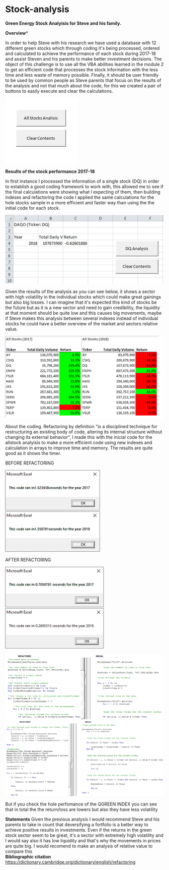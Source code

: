 # Stock-analysis
**Green Energy Stock Analyisis for Steve and his family.**

**Overview***

In order to help Steve with his research we have used a database with 12 different green stocks which through coding it's being processed, ordered and calculated to achieve the performance of each stock during 2017-18 and assist Steven and his parents to make better investment decisions. The object of this challenge is to use all the VBA abilities learned in the module 2 to get an efficient code that processes the stock information with the less time and less waste of memory possible. Finally, it should be user friendly to be used by common people as Steve parents that focus on the results of the analysis and not that much about the code, for this we created a pair of buttons to easily execute and clear the calculations.

![Buttons](https://github.com/franciscomg90/Stock-analysis/blob/main/BUTTONS.PNG)

**Results of the stock performance 2017-18**

In first instance I processed the information of a single stock (DQ) in order to establish a good coding framework to work with, this allowed me to see if the final calculations were showing what I expecting of them, then building indexes and refactoring the code I applied the same calculations for the hole stocks sample in a more efficient and faster way than using the the initial code for each stock.

![DQ Analysis](https://github.com/franciscomg90/Stock-analysis/blob/main/DQAnalysis.PNG)

Given the results of the analysis as you can see below, it shows a sector with high volatility in the individual stocks which could make great gainings but also big losses. I can imagine that it's expected this kind of stocks be the future but as it is a new sector and need to gain credibility, the liquidity at that moment should be quite low and this causes big movements, maybe if Steve makes this analysis between several indexes instead of individual stocks he could have a better overview of the market and sectors relative value.

![Stocks_17_18](https://github.com/franciscomg90/Stock-analysis/blob/main/STOCKS%20PERFORMANCE%2017-18.png)

About the coding. Refactoring by definition "is a disciplined technique for restructuring an existing body of code, altering its internal structure without changing its external behavior", I made this with the inicial code for the allstock analyisis to make a more efficient code using new indexes and calculation in arrays to improve time and memory. The results are quite good as it shows the timer.

BEFORE REFACTORING

![TIMER1](https://github.com/franciscomg90/Stock-analysis/blob/main/2017%20sin%20refactorar.png)  ![TIMER2](https://github.com/franciscomg90/Stock-analysis/blob/main/2018%20sin%20refactorar.png)

AFTER REFACTORING

![TIMER1.1](https://github.com/franciscomg90/Stock-analysis/blob/main/2017%20time.png) ![TIMER2.2](https://github.com/franciscomg90/Stock-analysis/blob/main/2018%20time.png)

![REFACTORED1](https://github.com/franciscomg90/Stock-analysis/blob/main/REFACTORED%201.1.PNG)
![REFACTORED2](https://github.com/franciscomg90/Stock-analysis/blob/main/REFACTORED%202.2.PNG)

But if you check the hole perfomance of the QGREEN INDEX you can see that in total the the return/loss are lowers but also they have less volatility
 
**Statements**
Given the previous analysis I would recommend Steve and his parents to take in count that deversifying a fortfolio is a better way to achieve positive results in investments. Even if the returns in the green stock sector seem to be great, it's a sector with extremely high volatility and I would say also it has low liquidity and that's why the movements in prices are quite big. I would recomend to make an analysis of relative value to compare this  
**Bibliographic citation**
https://dictionary.cambridge.org/dictionary/english/refactoring
